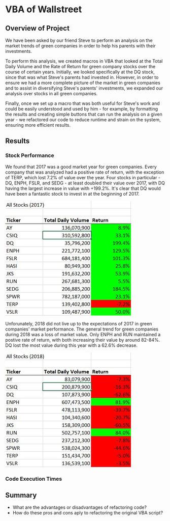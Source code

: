 # VBA of Wallstreet

## Overview of Project 

We have been asked by our friend Steve to perform an analysis on the market trends of green companies in order to help his parents with their investments. 

To perform this analysis, we created macros in VBA that looked at the Total Daily Volume and the Rate of Return for green company stocks over the course of certain years. Initially, we looked specifically at the DQ stock, since that was what Steve's parents had invested in. However, in order to ensure we had a more complete picture of the market in green companies and to assist in diversifying Steve's parents' investments, we expanded our analysis over stocks in all green companies.

Finally, once we set up a macro that was both useful for Steve's work and could be easily understood and used by him - for example, by formatting the results and creating simple buttons that can run the analysis on a given year - we refactored our code to reduce runtime and strain on the system, ensuring more efficient results.


## Results

### Stock Performance

We found that 2017 was a good market year for green companies. Every company that was analyzed had a positive rate of return, with the exception of TERP, which lost 7.2% of value over the year. Four stocks in particular - DQ, ENPH, FSLR, and SEDG - at least doubled their value over 2017, with DQ having the largest increase in value with +199.2%. It's clear that DQ would have been a fantastic stock to invest in at the beginning of 2017. 

![2017 Stock Performance](Resources/VBA_Challenge_2017_Performance.JPG)

Unforunately, 2018 did not live up to the expectations of 2017 in green companies' market performance. The general trend for green companies during 2018 was a loss of market value. Only ENPH and RUN maintained a postive rate of return, with both increasing their value by around 82-84%. DQ lost the most value during this year with a 62.6% decrease.

![2018 Stock Performance](Resources/VBA_Challenge_2018_Performance.JPG)

### Code Execution Times


## Summary
- What are the advantages or disadvantages of refactoring code?
- How do these pros and cons aply to refactoring the original VBA script?
